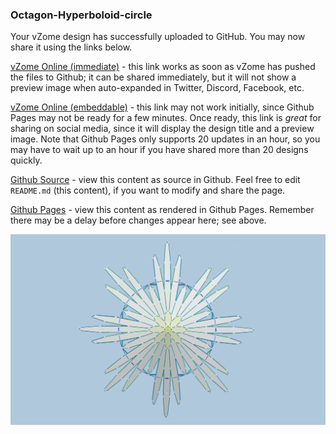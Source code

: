 ### Octagon-Hyperboloid-circle

Your vZome design has successfully uploaded to GitHub.  You may now share it using the links below.

[vZome Online (immediate)][1] - this link works as soon as vZome has pushed the files to Github; it can be shared immediately, but it will not show a preview image when auto-expanded in Twitter, Discord, Facebook, etc.

[vZome Online (embeddable)][2] - this link may not work initially, since Github Pages may not be ready for a few minutes.  Once ready, this link is *great* for sharing on social media, since it will display the design title and a preview image.  Note that Github Pages only supports 20 updates in an hour, so you may have to wait up to an hour if you have shared more than 20 designs quickly.

[Github Source][3] - view this content as source in Github.  Feel free to edit `README.md` (this content), if you want to modify and share the page.

[Github Pages][4] - view this content as rendered in Github Pages.  Remember there may be a delay before changes appear here; see above.

![Image](Octagon-Hyperboloid-circle.png)

[1]: https://vzome.com/app/?url=https://raw.githubusercontent.com/John-Kostick/vzome-sharing/main/2021/06/29/13-52-49/Octagon-Hyperboloid-circle.vZome
[2]: https://vzome.com/app/embed.py?url=https://John-Kostick.github.io/vzome-sharing/2021/06/29/13-52-49/Octagon-Hyperboloid-circle.vZome
[3]: https://github.com/John-Kostick/vzome-sharing/tree/main/2021/06/29/13-52-49/
[4]: https://John-Kostick.github.io/vzome-sharing/2021/06/29/13-52-49/
